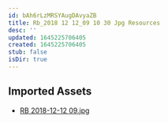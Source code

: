 ```yaml
---
id: bAh6rLzMRSYAugDAvyaZB
title: Rb_2018 12 12_09 10 30 Jpg Resources
desc: ''
updated: 1645225706405
created: 1645225706405
stub: false
isDir: true
---
```

## Imported Assets
- [RB 2018-12-12 09.jpg](/assets/rb-2018-12-12-09-EPmYOOzl4dps.jpg)
